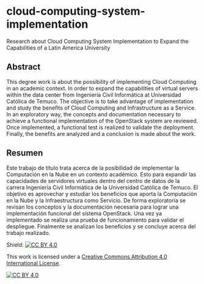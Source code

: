 # cloud-computing-system-implementation
Research about Cloud Computing System Implementation to Expand the Capabilities of a Latin America University

## Abstract
This degree work is about the possibility of implementing Cloud Computing in an academic context. In order to expand the capabilities of virtual servers within the data center from Ingeniería Civil Informática at Universidad Católica de Temuco. The objective is to take advantage of implementation and study the benefits of Cloud Computing and Infrastructure as a Service. In an exploratory way, the concepts and documentation necessary to achieve a functional implementation of the OpenStack system are reviewed. Once implemented, a functional test is realized to validate the deployment. Finally, the benefits are analyzed and a conclusion is made about the work.


## Resumen

Este trabajo de título trata acerca de la posibilidad de implementar la Computación en la Nube en un contexto académico. Esto para expandir las capacidades de servidores virtuales dentro del centro de datos  de la carrera Ingeniería Civil Informática de la Universidad Católica de Temuco.  El objetivo es aprovechar y estudiar los beneficios que aporta la Computación en la Nube y la Infraestructura como Servicio. De forma exploratoria se revisan los conceptos y la documentación necesaria para lograr una implementación funcional del sistema OpenStack. Una vez ya implementado se realiza una prueba de funcionamiento para validar el despliegue. Finalmente se analizan los beneficios y se concluye acerca del trabajo realizado.


Shield: [![CC BY 4.0][cc-by-shield]][cc-by]

This work is licensed under a
[Creative Commons Attribution 4.0 International License][cc-by].

[![CC BY 4.0][cc-by-image]][cc-by]

[cc-by]: http://creativecommons.org/licenses/by/4.0/
[cc-by-image]: https://i.creativecommons.org/l/by/4.0/88x31.png
[cc-by-shield]: https://img.shields.io/badge/License-CC%20BY%204.0-lightgrey.svg
